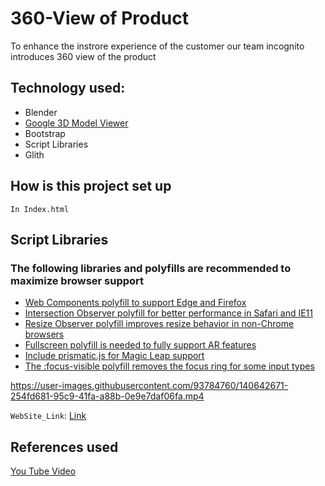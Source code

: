 # 360-View of Product
To enhance the instrore experience of the customer our team incognito introduces 360 view of the product 
## Technology used:
- Blender
- [Google 3D Model Viewer](https://unpkg.com/@google/model-viewer@v0.9.0/dist/model-viewer.js)
- Bootstrap
- Script Libraries
- Glith
## How is this project set up
`In Index.html`
## Script Libraries
### The following libraries and polyfills are recommended to maximize browser support
- [Web Components polyfill to support Edge and Firefox ](https://unpkg.com/@webcomponents/webcomponentsjs@2.1.3/webcomponents-loader.js)
- [Intersection Observer polyfill for better performance in Safari and IE11 ](https://unpkg.com/intersection-observer@0.5.1/intersection-observer.js)
- [Resize Observer polyfill improves resize behavior in non-Chrome browsers](https://unpkg.com/resize-observer-polyfill@1.5.0/dist/ResizeObserver.js)
- [Fullscreen polyfill is needed to fully support AR features](https://unpkg.com/fullscreen-polyfill@1.0.2/dist/fullscreen.polyfill.js)
- [Include prismatic.js for Magic Leap support](https://unpkg.com/@magicleap/prismatic/prismatic.min.js)
- [The :focus-visible polyfill removes the focus ring for some input types](https://unpkg.com/focus-visible@5.0.2/dist/focus-visible.js)



https://user-images.githubusercontent.com/93784760/140642671-254fd681-95c9-41fa-a88b-0e9e7daf06fa.mp4

`WebSite_Link`: [Link](https://eloquent-snyder-f35f40.netlify.app/)

## References used
[You Tube Video](https://www.youtube.com/watch?v=FUDOUd4WTf0)

